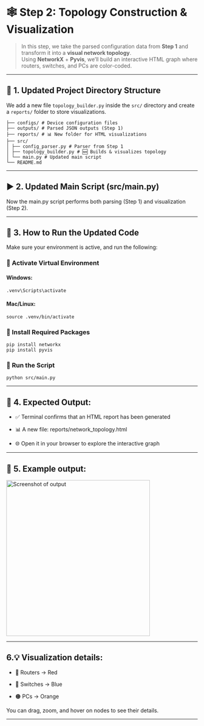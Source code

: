 # 🕸️ Step 2: Topology Construction & Visualization

> In this step, we take the parsed configuration data from **Step 1** and transform it into a **visual network topology**.  
> Using **NetworkX** + **Pyvis**, we’ll build an interactive HTML graph where routers, switches, and PCs are color-coded.

---

## 📁 1. Updated Project Directory Structure
We add a new file `topology_builder.py` inside the `src/` directory and create a `reports/` folder to store visualizations.  


``` CISCO_NETWORK_TOOL/
├── configs/ # Device configuration files
├── outputs/ # Parsed JSON outputs (Step 1)
├── reports/ # 📊 New folder for HTML visualizations
├── src/
│ ├── config_parser.py # Parser from Step 1
│ ├── topology_builder.py # 🆕 Builds & visualizes topology
│ └── main.py # Updated main script
└── README.md
```

---

## ▶️ 2. Updated Main Script (src/main.py)

Now the main.py script performs both parsing (Step 1) and visualization (Step 2).

---

## 🚀 3. How to Run the Updated Code
Make sure your environment is active, and run the following:

### 🔹 Activate Virtual Environment

#### Windows:
```
.venv\Scripts\activate
```

#### Mac/Linux:

```
source .venv/bin/activate

```


### 🔹 Install Required Packages

``` 
pip install networkx
pip install pyvis
```


### 🔹 Run the Script

``` 
python src/main.py
```

---


## 🎯 4. Expected Output:

- ✅ Terminal confirms that an HTML report has been generated

- 📊 A new file: reports/network_topology.html

- 🌐 Open it in your browser to explore the interactive graph

---

## 📸 5. Example output:

<img width="378" height="410" alt="Screenshot of output" src="https://github.com/user-attachments/assets/717281b6-d811-4c21-a37b-4c7bb52113e5" />

---

## 6.💡 Visualization details:

- 🔴 Routers → Red

- 🔵 Switches → Blue

- 🟠 PCs → Orange

You can drag, zoom, and hover on nodes to see their details.

---

